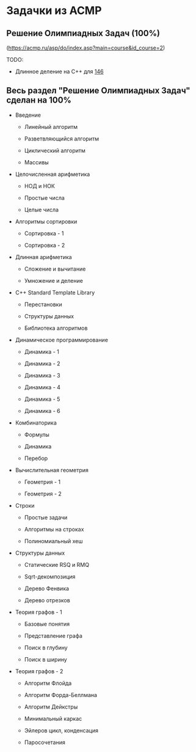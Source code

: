 # Задачки из ACMP

## Решение Олимпиадных Задач (100%)
(https://acmp.ru/asp/do/index.asp?main=course&id_course=2)

TODO:

- Длинное деление на C++ для [146](https://acmp.ru/index.asp?main=task&id_task=146)

## Весь раздел "Решение Олимпиадных Задач" сделан на 100%

* Введение

  * Линейный алгоритм
  
  * Разветвляющийся алгоритм
  
  * Циклический алгоритм
  
  * Массивы
  
* Целочисленная арифметика

  * НОД и НОК
 
  * Простые числа
 
  * Целые числа
 
* Алгоритмы сортировки

  * Сортировка - 1
 
  * Сортировка - 2
 
* Длинная арифметика

  * Сложение и вычитание
 
  * Умножение и деление
 
* C++ Standard Template Library

  * Перестановки

  * Структуры данных

  * Библиотека алгоритмов

* Динамическое программирование

  * Динамика - 1

  * Динамика - 2

  * Динамика - 3

  * Динамика - 4

  * Динамика - 5

  * Динамика - 6

* Комбинаторика

  * Формулы

  * Динамика

  * Перебор

* Вычислительная геометрия

  * Геометрия - 1

  * Геометрия - 2

* Строки

  * Простые задачи

  * Алгоритмы на строках

  * Полиномиальный хеш

* Структуры данных

  * Статические RSQ и RMQ

  * Sqrt-декомпозиция

  * Дерево Фенвика

  * Дерево отрезков
  
* Теория графов - 1

  * Базовые понятия

  * Представление графа

  * Поиск в глубину

  * Поиск в ширину

* Теория графов - 2

  * Алгоритм Флойда
  
  * Алгоритм Форда-Беллмана
  
  * Алгоритм Дейкстры
  
  * Минимальный каркас
  
  * Эйлеров цикл, конденсация
  
  * Паросочетания
